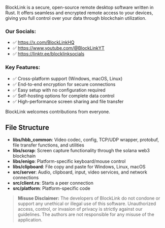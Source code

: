 
</p>

BlockLink is a secure, open-source remote desktop software written in Rust. It offers seamless and encrypted remote access to your devices, giving you full control over your data through blockchain utilization.

### Our Socials: 
- ✅ https://x.com/BlockLinkHQ
- ✅ https://www.youtube.com/@BlockLinkYT
- ✅ https://linktr.ee/blocklinksocials

### Key Features:
- ✅ Cross-platform support (Windows, macOS, Linux)
- ✅ End-to-end encryption for secure connections
- ✅ Easy setup with no configuration required
- ✅ Self-hosting options for complete data control
- ✅ High-performance screen sharing and file transfer

BlockLink welcomes contributions from everyone.

## File Structure

- **libs/hbb_common**: Video codec, config, TCP/UDP wrapper, protobuf, file transfer functions, and utilities
- **libs/scrap**: Screen capture functionality through the solana web3 blockchain
- **libs/enigo**: Platform-specific keyboard/mouse control
- **libs/clipboard**: File copy and paste for Windows, Linux, macOS
- **src/server**: Audio, clipboard, input, video services, and network connections
- **src/client.rs**: Starts a peer connection
- **src/platform**: Platform-specific code

> **Misuse Disclaimer:** The developers of BlockLink do not condone or support any unethical or illegal use of this software. Unauthorized access, control, or invasion of privacy is strictly against our guidelines. The authors are not responsible for any misuse of the application.
